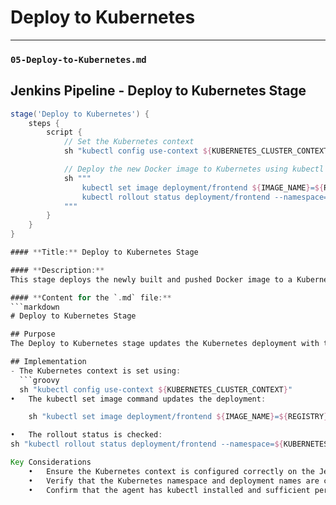 # Deploy to Kubernetes
---

### **`05-Deploy-to-Kubernetes.md`**

## Jenkins Pipeline - Deploy to Kubernetes Stage

```groovy
stage('Deploy to Kubernetes') {
    steps {
        script {
            // Set the Kubernetes context
            sh "kubectl config use-context ${KUBERNETES_CLUSTER_CONTEXT}"

            // Deploy the new Docker image to Kubernetes using kubectl
            sh """
                kubectl set image deployment/frontend ${IMAGE_NAME}=${REGISTRY}/${IMAGE_NAME}:${DOCKER_TAG} --namespace=${KUBERNETES_NAMESPACE}
                kubectl rollout status deployment/frontend --namespace=${KUBERNETES_NAMESPACE}
            """
        }
    }
}

#### **Title:** Deploy to Kubernetes Stage

#### **Description:**
This stage deploys the newly built and pushed Docker image to a Kubernetes cluster.

#### **Content for the `.md` file:**
```markdown
# Deploy to Kubernetes Stage

## Purpose
The Deploy to Kubernetes stage updates the Kubernetes deployment with the new Docker image.

## Implementation
- The Kubernetes context is set using:
  ```groovy
  sh "kubectl config use-context ${KUBERNETES_CLUSTER_CONTEXT}"
•	The kubectl set image command updates the deployment:

    sh "kubectl set image deployment/frontend ${IMAGE_NAME}=${REGISTRY}/${IMAGE_NAME}:${DOCKER_TAG} --namespace=${KUBERNETES_NAMESPACE}"

•	The rollout status is checked:
sh "kubectl rollout status deployment/frontend --namespace=${KUBERNETES_NAMESPACE}"

Key Considerations
	•	Ensure the Kubernetes context is configured correctly on the Jenkins agent.
	•	Verify that the Kubernetes namespace and deployment names are correct.
	•	Confirm that the agent has kubectl installed and sufficient permissions.